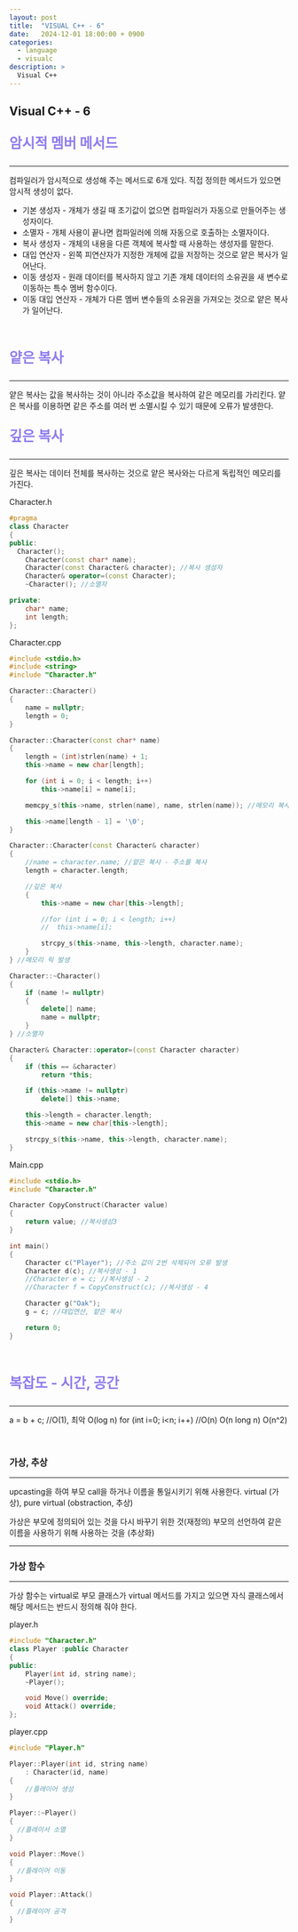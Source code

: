 ```yaml
---
layout: post
title:  "VISUAL C++ - 6"
date:   2024-12-01 18:00:00 + 0900
categories:
  - language
  - visualc
description: >
  Visual C++
---
```

## Visual C++ - 6

<p style = "color:#8f7cee; font-size:25px; font-weight:bold">
암시적 멤버 메서드
</p>

---

컴파일러가 암시적으로 생성해 주는 메서드로 6개 있다. 직접 정의한 메서드가 있으면 암시적 생성이 없다.
- 기본 생성자 - 개체가 생길 때 초기값이 없으면 컴파일러가 자동으로 만들어주는 생성자이다.
- 소멸자 - 개체 사용이 끝나면 컴파일러에 의해 자동으로 호출하는 소멸자이다.
- 복사 생성자 - 개체의 내용을 다른 객체에 복사할 때 사용하는 생성자를 말한다.
- 대입 연산자 - 왼쪽 피연산자가 지정한 개체에 값을 저장하는 것으로 얕은 복사가 일어난다.
- 이동 생성자 - 원래 데이터를 복사하지 않고 기존 개체 데이터의 소유권을 새 변수로 이동하는 특수 멤버 함수이다.
- 이동 대입 연산자 - 개체가 다른 멤버 변수들의 소유권을 가져오는 것으로 얕은 복사가 일어난다.

<br/>

<p style = "color:#8f7cee; font-size:25px; font-weight:bold">
얕은 복사
</p>

---

얕은 복사는 값을 복사하는 것이 아니라 주소값을 복사하여 같은 메모리를 가리킨다. 얕은 복사를 이용하면 같은 주소를 여러 번 소멸시킬 수 있기 때문에 오류가 발생한다.

<p style = "color:#8f7cee; font-size:25px; font-weight:bold">
깊은 복사
</p>

---

깊은 복사는 데이터 전체를 복사하는 것으로 얕은 복사와는 다르게 독립적인 메모리를 가진다. 

Character.h
```cpp
#pragma
class Character
{
public:
  Character();
	Character(const char* name);
	Character(const Character& character); //복사 생성자
	Character& operator=(const Character);
	~Character(); //소멸자

private:
	char* name;
	int length;
};
```



Character.cpp
```cpp
#include <stdio.h>
#include <string>
#include "Character.h"

Character::Character()
{
	name = nullptr;
	length = 0;
}

Character::Character(const char* name)
{
	length = (int)strlen(name) + 1;
	this->name = new char[length];

	for (int i = 0; i < length; i++)
		this->name[i] = name[i];

	memcpy_s(this->name, strlen(name), name, strlen(name)); //메모리 복사

	this->name[length - 1] = '\0';
}

Character::Character(const Character& character)
{
	//name = character.name; //얕은 복사 - 주소를 복사
	length = character.length;

	//깊은 복사
	{
		this->name = new char[this->length];

		//for (int i = 0; i < length; i++)
		//	this->name[i];

		strcpy_s(this->name, this->length, character.name);
	}
} //메모리 릭 발생

Character::~Character()
{
	if (name != nullptr)
	{
		delete[] name;
		name = nullptr;
	}
} //소멸자

Character& Character::operator=(const Character character)
{
	if (this == &character)
		return *this;

	if (this->name != nullptr)
		delete[] this->name;

	this->length = character.length;
	this->name = new char[this->length];

	strcpy_s(this->name, this->length, character.name);
}	
```

Main.cpp
```cpp
#include <stdio.h>
#include "Character.h"

Character CopyConstruct(Character value)
{
	return value; //복사생성3
}

int main()
{
	Character c("Player"); //주소 값이 2번 삭제되어 오류 발생
	Character d(c); //복사생성 - 1
	//Character e = c; //복사생성 - 2
	//Character f = CopyConstruct(c); //복사생성 - 4

	Character g("Oak");
	g = c; //대입연산, 얕은 복사

	return 0;
}
```

<br/>

<p style = "color:#8f7cee; font-size:25px; font-weight:bold">
복잡도 - 시간, 공간
</p>

---

a = b + c; //O(1), 최악
O(log n)
for (int i=0; i<n; i++) //O(n)
O(n long n)
O(n^2)


<br/>

### 가상, 추상

---

upcasting을 하여 부모 call을 하거나 이름을 통일시키기 위해 사용한다.
virtual (가상), pure virtual (obstraction, 추상)

가상은 부모에 정의되어 있는 것을 다시 바꾸기 위한 것(재정의)
부모의 선언하여 같은 이름을 사용하기 위해 사용하는 것을 (추상화)

***

### 가상 함수 

---

가상 함수는 virtual로 부모 클래스가 virtual 메서드를 가지고 있으면 자식 클래스에서 해당 메서드는 반드시 정의해 줘야 한다.

player.h
```cpp
#include "Character.h"
class Player :public Character
{
public:
	Player(int id, string name);
	~Player();

	void Move() override;
	void Attack() override;
};
```

player.cpp
```cpp
#include "Player.h"

Player::Player(int id, string name)
	: Character(id, name)
{
	//플레이어 생성
}

Player::~Player()
{
  //플레이서 소멸
}

void Player::Move()
{
  //플레이어 이동
}

void Player::Attack()
{
  //플레이어 공격
}
```
